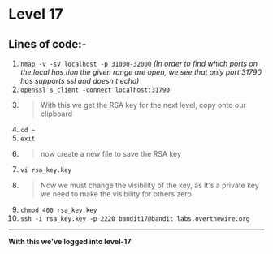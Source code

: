 # Level 17
## Lines of code:-
1. `nmap -v -sV localhost -p 31000-32000` *(In order to find which ports on the local hos tion the given range are open, we see that only port 31790 has supports ssl and doesn't echo)*
2. `openssl s_client -connect localhost:31790`
3. > With this we get the RSA key for the next level, copy onto our clipboard
4. `cd ~`
5. `exit`
6. > now create a new file to save the RSA key
7. `vi rsa_key.key`
8. > Now we must change the visibility of the key, as it's a private key we need to make the visibility for others zero
9. `chmod 400 rsa_key.key`
10. `ssh -i rsa_key.key -p 2220 bandit17@bandit.labs.overthewire.org`
---
**With this we've logged into level-17**

